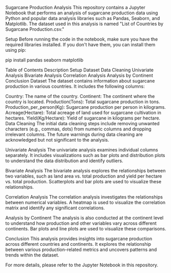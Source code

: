 Sugarcane Production Analysis
This repository contains a Jupyter Notebook that performs an analysis of sugarcane production data using Python and popular data analysis libraries such as Pandas, Seaborn, and Matplotlib. The dataset used in this analysis is named "List of Countries by Sugarcane Production.csv."

Setup
Before running the code in the notebook, make sure you have the required libraries installed. If you don't have them, you can install them using pip:

pip install pandas seaborn matplotlib

Table of Contents
Description
Setup
Dataset
Data Cleaning
Univariate Analysis
Bivariate Analysis
Correlation Analysis
Analysis by Continent
Conclusion
Dataset
The dataset contains information about sugarcane production in various countries. It includes the following columns:

Country: The name of the country.
Continent: The continent where the country is located.
Production(Tons): Total sugarcane production in tons.
Production_per_person(Kg): Sugarcane production per person in kilograms.
Acreage(Hectare): Total acreage of land used for sugarcane cultivation in hectares.
Yield(Kg/Hectare): Yield of sugarcane in kilograms per hectare.
Data Cleaning
The initial data cleaning steps include removing unwanted characters (e.g., commas, dots) from numeric columns and dropping irrelevant columns. The future warnings during data cleaning are acknowledged but not significant to the analysis.

Univariate Analysis
The univariate analysis examines individual columns separately. It includes visualizations such as bar plots and distribution plots to understand the data distribution and identify outliers.

Bivariate Analysis
The bivariate analysis explores the relationships between two variables, such as land area vs. total production and yield per hectare vs. total production. Scatterplots and bar plots are used to visualize these relationships.

Correlation Analysis
The correlation analysis investigates the relationships between numerical variables. A heatmap is used to visualize the correlation matrix and identify any significant correlations.

Analysis by Continent
The analysis is also conducted at the continent level to understand how production and other variables vary across different continents. Bar plots and line plots are used to visualize these comparisons.

Conclusion
This analysis provides insights into sugarcane production across different countries and continents. It explores the relationship between various production-related metrics and uncovers patterns and trends within the dataset.

For more details, please refer to the Jupyter Notebook in this repository.
